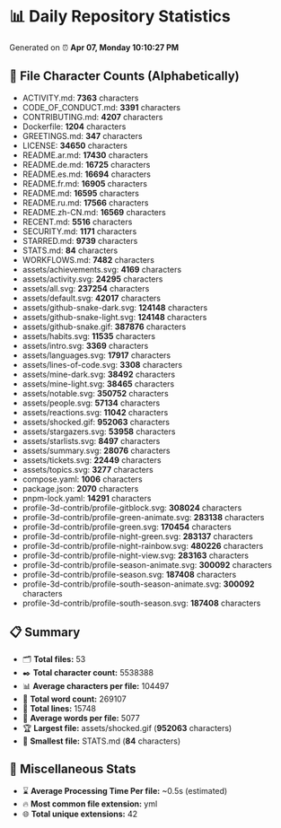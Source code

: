 # 📊 Daily Repository Statistics
Generated on ⏰ **Apr 07, Monday 10:10:27 PM**

## 📂 File Character Counts (Alphabetically)
- ACTIVITY.md: **7363** characters
- CODE_OF_CONDUCT.md: **3391** characters
- CONTRIBUTING.md: **4207** characters
- Dockerfile: **1204** characters
- GREETINGS.md: **347** characters
- LICENSE: **34650** characters
- README.ar.md: **17430** characters
- README.de.md: **16725** characters
- README.es.md: **16694** characters
- README.fr.md: **16905** characters
- README.md: **16595** characters
- README.ru.md: **17566** characters
- README.zh-CN.md: **16569** characters
- RECENT.md: **5516** characters
- SECURITY.md: **1171** characters
- STARRED.md: **9739** characters
- STATS.md: **84** characters
- WORKFLOWS.md: **7482** characters
- assets/achievements.svg: **4169** characters
- assets/activity.svg: **24295** characters
- assets/all.svg: **237254** characters
- assets/default.svg: **42017** characters
- assets/github-snake-dark.svg: **124148** characters
- assets/github-snake-light.svg: **124148** characters
- assets/github-snake.gif: **387876** characters
- assets/habits.svg: **11535** characters
- assets/intro.svg: **3369** characters
- assets/languages.svg: **17917** characters
- assets/lines-of-code.svg: **3308** characters
- assets/mine-dark.svg: **38492** characters
- assets/mine-light.svg: **38465** characters
- assets/notable.svg: **350752** characters
- assets/people.svg: **57134** characters
- assets/reactions.svg: **11042** characters
- assets/shocked.gif: **952063** characters
- assets/stargazers.svg: **53958** characters
- assets/starlists.svg: **8497** characters
- assets/summary.svg: **28076** characters
- assets/tickets.svg: **22449** characters
- assets/topics.svg: **3277** characters
- compose.yaml: **1006** characters
- package.json: **2070** characters
- pnpm-lock.yaml: **14291** characters
- profile-3d-contrib/profile-gitblock.svg: **308024** characters
- profile-3d-contrib/profile-green-animate.svg: **283138** characters
- profile-3d-contrib/profile-green.svg: **170454** characters
- profile-3d-contrib/profile-night-green.svg: **283137** characters
- profile-3d-contrib/profile-night-rainbow.svg: **480226** characters
- profile-3d-contrib/profile-night-view.svg: **283163** characters
- profile-3d-contrib/profile-season-animate.svg: **300092** characters
- profile-3d-contrib/profile-season.svg: **187408** characters
- profile-3d-contrib/profile-south-season-animate.svg: **300092** characters
- profile-3d-contrib/profile-south-season.svg: **187408** characters

## 📋 Summary
- 🗂️ **Total files:** 53
- ✒️ **Total character count:** 5538388
- 📊 **Average characters per file:** 104497
- 📝 **Total word count:** 269107
- 🧾 **Total lines:** 15748
- 📐 **Average words per file:** 5077
- 🏆 **Largest file:** assets/shocked.gif (**952063** characters)
- 🥉 **Smallest file:** STATS.md (**84** characters)

## 🌟 Miscellaneous Stats
- ⌛ **Average Processing Time Per file:** ~0.5s (estimated)
- 🔥 **Most common file extension:** yml
- 🌐 **Total unique extensions:** 42
